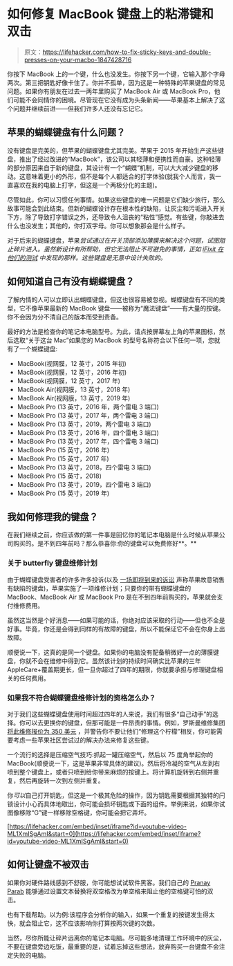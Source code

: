 # 如何修复 MacBook 键盘上的粘滞键和双击

> 原文：<https://lifehacker.com/how-to-fix-sticky-keys-and-double-presses-on-your-macbo-1847428716>

你按下 MacBook 上的一个键，什么也没发生。你按下另一个键，它输入那个字母两次。第三把钥匙好像卡住了。你并不孤单，因为这是一种特殊的苹果键盘的常见问题。如果你有朋友在过去一两年里购买了 MacBook Air 或 MacBook Pro，他们可能不会同情你的困境。尽管现在它没有成为头条新闻——苹果基本上解决了这个问题并继续前进——但我们许多人还没有忘记它。



## 苹果的蝴蝶键盘有什么问题？

没有键盘是完美的，但苹果的蝴蝶键盘尤其完美。苹果于 2015 年开始生产这些键盘，推出了经过改进的“MacBook”，该公司以其轻薄和便携性而自豪。这种轻薄的部分原因来自于新的键盘，其设计有一个“蝴蝶”机制，可以大大减少键盘的移动。这意味着更小的外形，但不是每个人都适合的打字体验(就我个人而言，我一直喜欢在我的电脑上打字，但这是一个两极分化的主题)。

尽管如此，你可以习惯任何事情。如果这些键盘的唯一问题是它们缺少旅行，那么故事可能会到此结束。但新的蝴蝶设计存在根本性的缺陷，让灰尘和污垢进入开关下方，除了导致打字错误之外，还导致令人沮丧的“粘性”感觉。有些键，你敲进去什么也没发生；其他的，你打双字母。你可以想象那会是什么样子。

对于后来的蝴蝶键盘，苹果*尝试通过在开关顶部添加薄膜来解决这个问题，试图阻止碎片进入。虽然新设计有所帮助，但它无法阻止不可避免的事情，正如 [iFixit 在他们的测试](https://www.ifixit.com/News/10319/butterfly-keyboard-teardown) 中发现的那样。这些键盘是无意中设计失败的。*

## 如何知道自己有没有蝴蝶键盘？

了解内情的人可以立即认出蝴蝶键盘，但这也很容易被忽视。蝴蝶键盘有不同的类型，它不像苹果最新的 MacBook 键盘——被称为“魔法键盘”——有大量的按键。你不会因为分不清自己的版本而受到责备。

最好的方法是检查你的笔记本电脑型号。为此，请点按屏幕左上角的苹果图标，然后选取“关于这台 Mac”如果您的 MacBook 的型号名称符合以下任何一项，您就有了一个蝴蝶键盘:

*   MacBook(视网膜，12 英寸，2015 年初)
*   MacBook(视网膜，12 英寸，2016 年初)
*   MacBook(视网膜，12 英寸，2017 年)
*   MacBook Air(视网膜，13 英寸，2018 年)
*   MacBook Air(视网膜，13 英寸，2019 年)
*   MacBook Pro (13 英寸，2016 年，两个雷电 3 端口)
*   MacBook Pro (13 英寸，2017 年，两个雷电 3 端口)
*   MacBook Pro (13 英寸，2019，两个雷电 3 端口)
*   MacBook Pro (13 英寸，2016 年，四个雷电 3 端口)
*   MacBook Pro (13 英寸，2017 年，四个雷电 3 端口)
*   MacBook Pro (15 英寸，2016 年)
*   MacBook Pro (15 英寸，2017 年)
*   MacBook Pro (13 英寸，2018，四个雷电 3 端口)
*   MacBook Pro (15 英寸，2018)
*   MacBook Pro (13 英寸，2019，四个雷电 3 端口)
*   MacBook Pro (15 英寸，2019 年)

## 我如何修理我的键盘？

在我们继续之前，你应该做的第一件事是回忆你的笔记本电脑是什么时候从苹果公司购买的。是不到四年前吗？那么恭喜你:你的键盘可以免费修好**。**

### 关于 butterfly 键盘维修计划

由于蝴蝶键盘受害者的许多许多投诉(以及 [一场即将到来的诉讼](https://lifehacker.com/how-to-get-in-on-the-lawsuit-against-apples-terrible-ma-1846560840) 声称苹果故意销售有缺陷的键盘)，苹果实施了一项维修计划；只要你的带有蝴蝶键盘的 MacBook、MacBook Air 或 MacBook Pro 是在不到四年前购买的，苹果就会支付维修费用。

虽然这当然是个好消息——如果可能的话，你绝对应该采取的行动——但也不全是好事。毕竟，你还是会得到同样的有故障的键盘，所以不能保证它不会在你身上出故障。

顺便说一下，这真的是同一个键盘。如果你的电脑没有配备稍微好一点的薄膜键盘，你就不会在维修中得到它。虽然该计划的持续时间确实比苹果的三年 AppleCare+覆盖期更长，但一旦你超过了四年的期限，你就要承担与修理键盘相关的任何费用。

### 如果我不符合蝴蝶键盘维修计划的资格怎么办？

对于我们这些蝴蝶键盘使用时间超过四年的人来说，我们有很多“自己动手”的选择。你可以去更换你的键盘，但那可能是一件昂贵的事情。例如，罗斯曼维修集团 [将此维修报价为 350 美元](https://www.rossmanngroup.com/keyboard-2/) ，并警告你不要让他们“修理这个柠檬”相反，你可能需要考虑一些苹果社区尝试过的解决办法来修复这些键。

一个流行的选择是压缩空气技巧:抓起一罐压缩空气，然后以 75 度角举起你的 MacBook(顺便说一下，这是苹果非常具体的建议)。然后将冷凝的空气从左到右喷到整个键盘上，或者只喷到给你带来麻烦的按键上。将计算机旋转到右侧并重复，然后再旋转一次到左侧并重复。

你*可以*自己打开钥匙，但这是一个极其危险的操作，因为钥匙需要根据其独特的闩锁设计小心而具体地取出，你可能会损坏钥匙或下面的组件。举例来说，如果你试图像移除“G”键一样移除空格键，你可能会把它弄坏。

 [https://lifehacker.com/embed/inset/iframe?id=youtube-video-ML1XmISgAmI&start=0](https://lifehacker.com/embed/inset/iframe?id=youtube-video-ML1XmISgAmI&start=0) 

## 如何让键盘不被双击

如果你对硬件路线感到不舒服，你可能想试试软件黑客。我们自己的 [Pranay Parab](https://lifehacker.com/author/prawnay) 能够通过设置文本替换将双空格改为单空格来阻止他的空格键可怕的双击。

也有下载帮助。以为例:该程序会分析你的输入，如果一个重复的按键发生得太快，就会阻止它，这不应该影响你打算按两次键的次数。

当然，尽你所能让碎片远离你的笔记本电脑。尽可能多地清理工作环境中的灰尘，不要在键盘旁边吃饭，最重要的是，试着忘掉这些想法，放弃购买一台键盘不会注定失败的电脑。